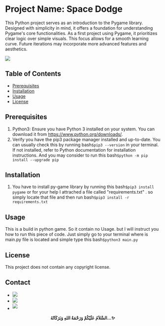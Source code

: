 # Project Name: Space Dodge 
This Python project serves as an introduction to the Pygame library. Designed with simplicity in mind, it offers a foundation for understanding Pygame's core functionalities.  As a first project using Pygame, it prioritizes clear logic over simple visuals. This focus allows for a smooth learning curve. Future iterations may incorporate more advanced features and aesthetics.

<img src = "https://user-images.githubusercontent.com/73097560/115834477-dbab4500-a447-11eb-908a-139a6edaec5c.gif">

## Table of Contents
* [Prerequisites](#Prerequisites)
* [Installation](#installation)
* [Usage](#usage)
* [License](#license)

## Prerequisites
1. Python3: Ensure you have Python 3 installed on your system. You can download it from https://www.python.org/downloads/.
2. Verify you have the pip3 package manager installed and up-to-date. You can usually check this by running bash```$pip3 --version``` in your terminal. If not installed, refer to Python documentation for installation instructions.
  And you may consider to run this bash```$python -m pip install --upgrade pip```

## Installation
1. You have to install py-game library by running this bash```$pip3 install pygame``` or
for your help I attrached a file called "requirements.txt" . so simply locate that file and then run bash```$pip3 install -r requirements.txt```

## Usage
This is a build in python game. So it contain no Usage. but I will instruct you how to run this piece of code. Just simply go to your terminal where is main.py file is located and simple type this bash```$python3 main.py```

## License
This project does not contain any copyright license.

## Contact
<ul>
  <li>
    <a href="https://www.facebook.com/rakib.ul.islam.nahim">
      <img src="https://img.shields.io/badge/facebook: Rakibul%20Islam%20Nahim-8A2BE2.svg?style=for-the-badge&logo=facebook&logoColor=white" t=facebook"/>
    </a>
  </li>
  <li>
    <a href="https://www.linkedin.com/in/rakib-nahim-46293a24a">
      <img src="https://img.shields.io/badge/LinkedIn: Rakib%20Nahim-0077B5.svg?style=for-the-badge&logo=linkedin&logoColor=white" t=LinkedIn"/>
    </a>
  </li>
<li>
<a href="mailto:rakib.ul.islam.nahim.cuet@gmail.com" target="_blank">
<img src="https://img.shields.io/badge/gmail: rakibulislamnahim-%23EA4335.svg?style=for-the-badge&logo=gmail&logoColor=white" t=mail style="margin-bottom: 5px;"/>
</a>
</li>
</ul>
<div align="center">
<b>السَّلاَمُ عَلَيْكُمْ وَرَحْمَةُ اللهِ وَبَرَكَاتُهُ...✨</b>
</div>
